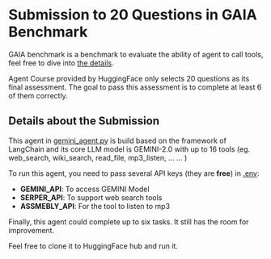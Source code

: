 # Submission to 20 Questions in GAIA Benchmark
GAIA benchmark is a benchmark to evaluate the ability of agent to call tools, feel free to dive into [the details](https://openreview.net/forum?id=fibxvahvs3).

Agent Course provided by HuggingFace only selects 20 questions as its final assessment. The goal to pass this assessment is to complete at least 6 of them correctly.

## <b>Details about the Submission</b>

This agent in [gemini_agent.py](./gemini_agent.py) is build based on the framework of LangChain and its core LLM model is GEMINI-2.0 with up to 16 tools (eg. web_search, wiki_search, read_file, mp3_listen, ... ... )

To run this agent, you need to pass several API keys (they are <b>free</b>) in [.env](./env): 
- <b>GEMINI_API</b>: To access GEMINI Model
- <b>SERPER_API</b>: To support web search tools
- <b>ASSMEBLY_API</b>: For the tool to listen to mp3

Finally, this agent could complete up to six tasks. It still has the room for improvement. 

Feel free to clone it to HuggingFace hub and run it. 